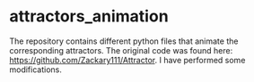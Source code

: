 # attractors_animation
The repository contains different python files that animate the corresponding attractors. The original code was found here: https://github.com/Zackary111/Attractor. I have performed some modifications.
